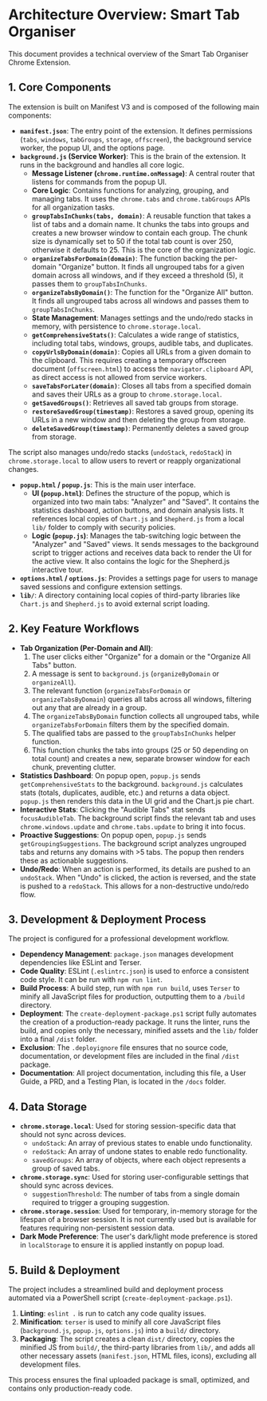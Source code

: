 # Architecture Overview: Smart Tab Organiser

This document provides a technical overview of the Smart Tab Organiser Chrome Extension.

## 1. Core Components

The extension is built on Manifest V3 and is composed of the following main components:

- **`manifest.json`**: The entry point of the extension. It defines permissions (`tabs`, `windows`, `tabGroups`, `storage`, `offscreen`), the background service worker, the popup UI, and the options page.
- **`background.js` (Service Worker)**: This is the brain of the extension. It runs in the background and handles all core logic.
  - **Message Listener (`chrome.runtime.onMessage`)**: A central router that listens for commands from the popup UI.
  - **Core Logic**: Contains functions for analyzing, grouping, and managing tabs. It uses the `chrome.tabs` and `chrome.tabGroups` APIs for all organization tasks.
  - **`groupTabsInChunks(tabs, domain)`**: A reusable function that takes a list of tabs and a domain name. It chunks the tabs into groups and creates a new browser window to contain each group. The chunk size is dynamically set to 50 if the total tab count is over 250, otherwise it defaults to 25. This is the core of the organization logic.
  - **`organizeTabsForDomain(domain)`**: The function backing the per-domain "Organize" button. It finds all ungrouped tabs for a given domain across all windows, and if they exceed a threshold (5), it passes them to `groupTabsInChunks`.
  - **`organizeTabsByDomain()`**: The function for the "Organize All" button. It finds all ungrouped tabs across all windows and passes them to `groupTabsInChunks`.
  - **State Management**: Manages settings and the undo/redo stacks in memory, with persistence to `chrome.storage.local`.
  - **`getComprehensiveStats()`**: Calculates a wide range of statistics, including total tabs, windows, groups, audible tabs, and duplicates.
  - **`copyUrlsByDomain(domain)`**: Copies all URLs from a given domain to the clipboard. This requires creating a temporary offscreen document (`offscreen.html`) to access the `navigator.clipboard` API, as direct access is not allowed from service workers.
  - **`saveTabsForLater(domain)`**: Closes all tabs from a specified domain and saves their URLs as a group to `chrome.storage.local`.
  - **`getSavedGroups()`**: Retrieves all saved tab groups from storage.
  - **`restoreSavedGroup(timestamp)`**: Restores a saved group, opening its URLs in a new window and then deleting the group from storage.
  - **`deleteSavedGroup(timestamp)`**: Permanently deletes a saved group from storage.

The script also manages undo/redo stacks (`undoStack`, `redoStack`) in `chrome.storage.local` to allow users to revert or reapply organizational changes.

- **`popup.html` / `popup.js`**: This is the main user interface.
  - **UI (`popup.html`)**: Defines the structure of the popup, which is organized into two main tabs: "Analyzer" and "Saved". It contains the statistics dashboard, action buttons, and domain analysis lists. It references local copies of `Chart.js` and `Shepherd.js` from a local `lib/` folder to comply with security policies.
  - **Logic (`popup.js`)**: Manages the tab-switching logic between the "Analyzer" and "Saved" views. It sends messages to the background script to trigger actions and receives data back to render the UI for the active view. It also contains the logic for the Shepherd.js interactive tour.
- **`options.html` / `options.js`**: Provides a settings page for users to manage saved sessions and configure extension settings.
- **`lib/`**: A directory containing local copies of third-party libraries like `Chart.js` and `Shepherd.js` to avoid external script loading.

## 2. Key Feature Workflows

- **Tab Organization (Per-Domain and All)**:
  1.  The user clicks either "Organize" for a domain or the "Organize All Tabs" button.
  2.  A message is sent to `background.js` (`organizeByDomain` or `organizeAll`).
  3.  The relevant function (`organizeTabsForDomain` or `organizeTabsByDomain`) queries all tabs across all windows, filtering out any that are already in a group.
  4.  The `organizeTabsByDomain` function collects all ungrouped tabs, while `organizeTabsForDomain` filters them by the specified domain.
  5.  The qualified tabs are passed to the `groupTabsInChunks` helper function.
  6.  This function chunks the tabs into groups (25 or 50 depending on total count) and creates a new, separate browser window for each chunk, preventing clutter.
- **Statistics Dashboard**: On popup open, `popup.js` sends `getComprehensiveStats` to the background. `background.js` calculates stats (totals, duplicates, audible, etc.) and returns a data object. `popup.js` then renders this data in the UI grid and the Chart.js pie chart.
- **Interactive Stats**: Clicking the "Audible Tabs" stat sends `focusAudibleTab`. The background script finds the relevant tab and uses `chrome.windows.update` and `chrome.tabs.update` to bring it into focus.
- **Proactive Suggestions**: On popup open, `popup.js` sends `getGroupingSuggestions`. The background script analyzes ungrouped tabs and returns any domains with >5 tabs. The popup then renders these as actionable suggestions.
- **Undo/Redo**: When an action is performed, its details are pushed to an `undoStack`. When "Undo" is clicked, the action is reversed, and the state is pushed to a `redoStack`. This allows for a non-destructive undo/redo flow.

## 3. Development & Deployment Process

The project is configured for a professional development workflow.

- **Dependency Management**: `package.json` manages development dependencies like ESLint and Terser.
- **Code Quality**: ESLint (`.eslintrc.json`) is used to enforce a consistent code style. It can be run with `npm run lint`.
- **Build Process**: A build step, run with `npm run build`, uses `Terser` to minify all JavaScript files for production, outputting them to a `/build` directory.
- **Deployment**: The `create-deployment-package.ps1` script fully automates the creation of a production-ready package. It runs the linter, runs the build, and copies only the necessary, minified assets and the `lib/` folder into a final `/dist` folder.
- **Exclusion**: The `.deployignore` file ensures that no source code, documentation, or development files are included in the final `/dist` package.
- **Documentation**: All project documentation, including this file, a User Guide, a PRD, and a Testing Plan, is located in the `/docs` folder.

## 4. Data Storage

- **`chrome.storage.local`**: Used for storing session-specific data that should not sync across devices.
  - `undoStack`: An array of previous states to enable undo functionality.
  - `redoStack`: An array of undone states to enable redo functionality.
  - `savedGroups`: An array of objects, where each object represents a group of saved tabs.
- **`chrome.storage.sync`**: Used for storing user-configurable settings that should sync across devices.
  - `suggestionThreshold`: The number of tabs from a single domain required to trigger a grouping suggestion.
- **`chrome.storage.session`**: Used for temporary, in-memory storage for the lifespan of a browser session. It is not currently used but is available for features requiring non-persistent session data.
- **Dark Mode Preference**: The user's dark/light mode preference is stored in `localStorage` to ensure it is applied instantly on popup load.

## 5. Build & Deployment

The project includes a streamlined build and deployment process automated via a PowerShell script (`create-deployment-package.ps1`).

1.  **Linting**: `eslint .` is run to catch any code quality issues.
2.  **Minification**: `terser` is used to minify all core JavaScript files (`background.js`, `popup.js`, `options.js`) into a `build/` directory.
3.  **Packaging**: The script creates a clean `dist/` directory, copies the minified JS from `build/`, the third-party libraries from `lib/`, and adds all other necessary assets (`manifest.json`, HTML files, icons), excluding all development files.

This process ensures the final uploaded package is small, optimized, and contains only production-ready code.
